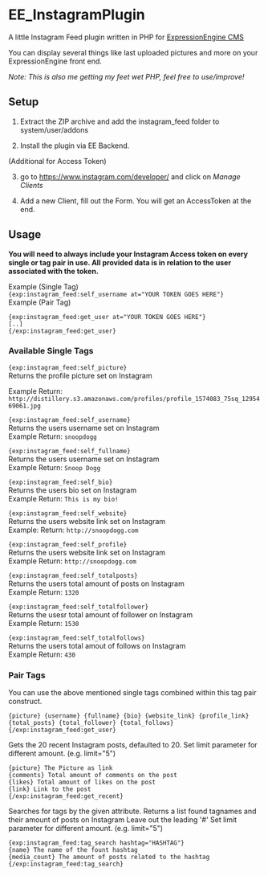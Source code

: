 # EE_InstagramPlugin
A little Instagram Feed plugin written in PHP for [ExpressionEngine CMS](https://expressionengine.com/)

You can display several things like last uploaded pictures and more on your ExpressionEngine front end.

_Note: This is also me getting my feet wet PHP, feel free to use/improve!_ 

## Setup

1. Extract the ZIP archive and add the instagram_feed folder to 
system/user/addons 

2. Install the plugin via EE Backend.

(Additional for Access Token)

3. go to https://www.instagram.com/developer/ and click on _Manage Clients_

4. Add a new Client, fill out the Form. You will get an AccessToken at the end.


## Usage

__You will need to always include your Instagram Access token on every single or tag pair in use. All provided data is in relation to the user associated with the token.__

Example (Single Tag) <br />
`{exp:instagram_feed:self_username at="YOUR TOKEN GOES HERE"}` <br />
Example (Pair Tag) <br />
```
{exp:instagram_feed:get_user at="YOUR TOKEN GOES HERE"}
[..]
{/exp:instagram_feed:get_user}
```

### Available Single Tags

`{exp:instagram_feed:self_picture}` <br />
Returns the profile picture set on Instagram <br />

Example Return: `http://distillery.s3.amazonaws.com/profiles/profile_1574083_75sq_1295469061.jpg`

`{exp:instagram_feed:self_username}` <br />
Returns the users username set on Instagram <br />
Example Return: `snoopdogg`

`{exp:instagram_feed:self_fullname}` <br />
Returns the users username set on Instagram <br />
Example Return: `Snoop Dogg`

`{exp:instagram_feed:self_bio}` <br />
Returns the users bio set on Instagram <br />
Example Return: `This is my bio!`

`{exp:instagram_feed:self_website}` <br />
Returns the users website link set on Instagram <br />
Example: Return: `http://snoopdogg.com`

`{exp:instagram_feed:self_profile}` <br />
Returns the users website link set on Instagram <br />
Example Return: `http://snoopdogg.com`

`{exp:instagram_feed:self_totalposts}` <br />
Returns the users total amount of posts on Instagram <br />
Example Return: `1320`

`{exp:instagram_feed:self_totalfollower}` <br />
Returns the usesr total amount of follower on Instagram <br />
Example Return: `1530`
 
`{exp:instagram_feed:self_totalfollows}` <br />
Returns the users total amout of follows on Instagram <br />
Example Return: `430`

### Pair Tags
You can use the above mentioned single tags combined within this tag pair construct. 
```{exp:instagram_feed:get_user}__
{picture} {username} {fullname} {bio} {website_link} {profile_link}
{total_posts} {total_follower} {total_follows}
{/exp:instagram_feed:get_user}
```

Gets the 20 recent Instagram posts, defaulted to 20.
Set limit parameter for different amount. (e.g. limit="5")

```{exp:instagram_feed:get_recent}
{picture} The Picture as link
{comments} Total amount of comments on the post
{likes} Total amount of likes on the post
{link} Link to the post
{/exp:instagram_feed:get_recent}
```

Searches for tags by the given attribute.
Returns a list found tagnames and their amount of posts on Instagram
Leave out the leading '#' Set limit parameter for different amount. (e.g. limit="5")
```
{exp:instagram_feed:tag_search hashtag="HASHTAG"}
{name} The name of the fount hashtag
{media_count} The amount of posts related to the hashtag
{/exp:instagram_feed:tag_search}
```
